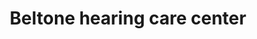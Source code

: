 ---
title: "Beltone hearing care center"
url: /hastings/beltone-hearing-care-center/
shop: Hörgeräte
---